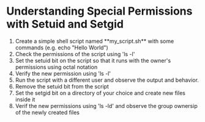 # Understanding Special Permissions with Setuid and Setgid
<ol>
	<li> Create a simple shell script named **my_script.sh** with some commands (e.g. echo "Hello World") </li>
	<li> Check the permissions of the script using 'ls -l' </li>
	<li> Set the setuid bit on the script so that it runs with the owner's permissions using octal notation </li>
	<li> Verify the new permission using 'ls -l' </li>
	<li> Run the script with a different user and observe the output and behavior. </li>
	<li> Remove the setuid bit from the script </li>
	<li> Set the setgid bit on a directory of your choice and create new files inside it </li>
	<li> Verif the new permissions using 'ls -ld' and observe the group ownersip of the newly created files </li>
